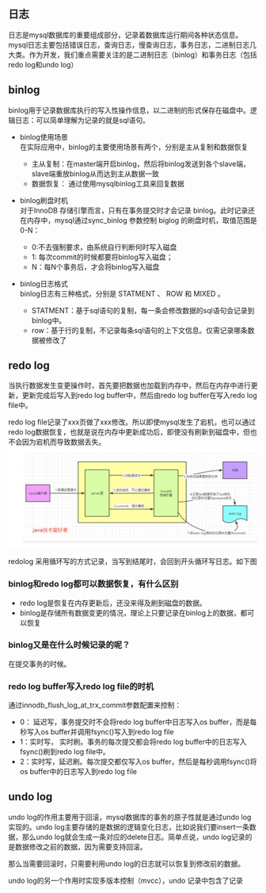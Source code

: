 ## 日志
日志是mysql数据库的重要组成部分，记录着数据库运行期间各种状态信息。mysql日志主要包括错误日志，查询日志，慢查询日志，事务日志，二进制日志几大类。作为开发，我们重点需要关注的是二进制日志（binlog）和事务日志（包括redo log和undo log）  

## binlog   
binlog用于记录数据库执行的写入性操作信息，以二进制的形式保存在磁盘中。逻辑日志：可以简单理解为记录的就是sql语句。

* binlog使用场景        
在实际应用中，binlog的主要使用场景有两个，分别是主从复制和数据恢复  
    * 主从复制：在master端开启binlog，然后将binlog发送到各个slave端，slave端重放binlog从而达到主从数据一致
    * 数据恢复： 通过使用mysqlbinlog工具来回复数据

* binlog刷盘时机            
对于InnoDB 存储引擎而言，只有在事务提交时才会记录 binlog。此时记录还在内存中，mysql通过sync_binlog 参数控制 biglog 的刷盘时机，取值范围是 0-N：
    * 0:不去强制要求，由系统自行判断何时写入磁盘
    * 1: 每次commit的时候都要将binlog写入磁盘；
    * N：每N个事务后，才会将binlog写入磁盘
* binlog日志格式        
binlog日志有三种格式，分别是 STATMENT 、 ROW 和 MIXED 。
    * STATMENT：基于sql语句的复制，每一条会修改数据的sql语句会记录到binlog中。
    * row：基于行的复制，不记录每条sql语句的上下文信息。仅需记录哪条数据被修改了



##  redo log  
当执行数据发生变更操作时，首先要把数据也加载到内存中，然后在内存中进行更新，更新完成后写入到redo log buffer中，然后由redo log buffer在写入redo log file中。

redo log file记录了xxx页做了xxx修改。所以即使mysql发生了宕机，也可以通过redo log数据恢复，也就是说在内存中更新成功后，即使没有刷新到磁盘中，但也不会因为宕机而导致数据丢失。
![avatar](redo.png)

redolog 采用循环写的方式记录，当写到结尾时，会回到开头循环写日志。如下图
### binlog和redo log都可以数据恢复，有什么区别
* redo log是恢复在内存更新后，还没来得及刷到磁盘的数据。
* binlog是存储所有数据变更的情况，理论上只要记录在binlog上的数据，都可以恢复
### binlog又是在什么时候记录的呢？
在提交事务的时候。

### redo log buffer写入redo log file的时机  
通过innodb_flush_log_at_trx_commit参数配置来控制：  
* 0： 延迟写，事务提交时不会将redo log buffer中日志写入os buffer，而是每秒写入os buffer并调用fsync()写入到redo log file
* 1：实时写， 实时刷。事务的每次提交都会将redo log buffer中的日志写入fsync()刷到redo log file中。
* 2：实时写，延迟刷。每次提交都仅写入os buffer，然后是每秒调用fsync()将os buffer中的日志写入到redo log file

## undo log
undo log的作用主要用于回滚，mysql数据库的事务的原子性就是通过undo log实现的。undo log主要存储的是数据的逻辑变化日志，比如说我们要insert一条数据，那么undo log就会生成一条对应的delete日志。简单点说，undo log记录的是数据修改之前的数据，因为需要支持回滚。

那么当需要回滚时，只需要利用undo log的日志就可以恢复到修改前的数据。

undo log的另一个作用时实现多版本控制（mvcc），undo 记录中包含了记录